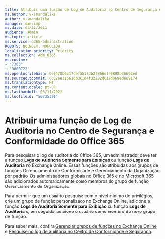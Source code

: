 ```yaml
---
title: Atribuir uma função de Log de Auditoria no Centro de Segurança e Conformidade do Office 365
ms.author: v-smandalika
author: v-smandalika
manager: dansimp
ms.date: 02/21/2021
audience: Admin
ms.topic: article
ms.service: o365-administration
ROBOTS: NOINDEX, NOFOLLOW
localization_priority: Priority
ms.collection: Adm_O365
ms.custom:
- "7363"
- "9000722"
ms.openlocfilehash: 0eb470b6c17def5517db2f866ef40898b36662ed
ms.sourcegitcommit: 6312ee31561db36104f32282d019d069ede69174
ms.translationtype: HT
ms.contentlocale: pt-BR
ms.lasthandoff: 03/11/2021
ms.locfileid: "50735396"
---
```

# <a name="assign-an-audit-log-role-in-the-office-365-security--compliance-center"></a>Atribuir uma função de Log de Auditoria no Centro de Segurança e Conformidade do Office 365

Para pesquisar o log de auditoria do Office 365, um administrador deve ter a função **Logs de Auditoria Somente para Exibição** ou função **Logs de Auditoria** no Exchange Online. Essas funções são atribuídas aos grupos de funções Gerenciamento de Conformidade e Gerenciamento da Organização por padrão. Os administradores globais no Office 365 e no Microsoft 365 são adicionados automaticamente como membros do grupo de função Gerenciamento da Organização.

Para permitir que um usuário pesquise com o nível mínimo de privilégios, crie um grupo de função personalizado no Exchange Online, adicione a função **Logs de Auditoria Somente para Exibição** ou função **Logs de Auditoria** e, em seguida, adicione o usuário como membro do novo grupo de função.

Para saber mais, confira [Gerenciar grupos de funções no Exchange Online](https://docs.microsoft.com/Exchange/permissions-exo/role-groups) e [Pesquise no log de auditoria no Centro de Conformidade e Segurança](https://docs.microsoft.com/microsoft-365/compliance/search-the-audit-log-in-security-and-compliance).